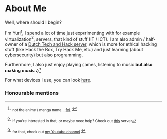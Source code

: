 <!-- THIS SITE IS LICENSED UNDER THE CIR-LICENSE. FOR MORE INFO VISIT https://github.com/Yuri010/CIR-License/
ORIGINAL CAN BE FOUND AT https://github.com/Yuri010/CIR-License/blob/main/License.md -->

# About Me
Well, where should I begin?

I'm Yuri[^1], I spend a lot of time just experimenting with for example virtualization[^2], servers, that kind of stuff (IT / ICT).
I am also admin / half-owner of a [Dutch Tech and Hack server](https://disboard.org/server/723180597341847602), which is more for ethical hacking stuff (like Hack the Box, Try Hack Me, etc.) and just learning (about cybersecurity) but also programming.

Furthermore, I also just enjoy playing games, listening to music **but also making music :)**[^3]

For what devices I use, you can look [here](https://yuri010.github.io/devices).

### Honourable mentions
[^1]: <sub> not the anime / manga name... [fyi](https://en.wikipedia.org/wiki/Yury). </sub>
[^2]: <sub> If you're interested in that, or maybe need help? Check out [this](https://disboard.org/server/770265840834314283) server
[^3]: <sub> for that, check out [my Youtube channel](https://www.youtube.com/channel/UCYETj63f-z9qQv_zS2hB5cw) </sub>
